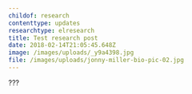 ```yaml
---
childof: research
contenttype: updates
researchtype: elresearch
title: Test research post
date: 2018-02-14T21:05:45.648Z
image: /images/uploads/_y9a4398.jpg
file: /images/uploads/jonny-miller-bio-pic-02.jpg
---
```

???
